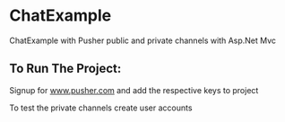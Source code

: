# ChatExample
ChatExample with Pusher public and private channels with Asp.Net Mvc

## To Run The Project:
Signup for www.pusher.com
and add the respective keys to project

To test the private channels create user accounts


